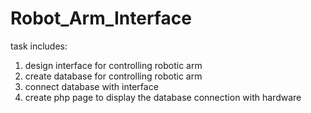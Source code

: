 # Robot_Arm_Interface
task includes:
1. design interface for controlling robotic arm
2. create database for controlling robotic arm
3. connect database with interface
4. create php page to display the database connection with hardware
